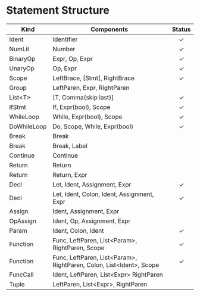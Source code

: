 # Statement Structure
| Kind | Components | Status |
| - | - | :-: |
| Ident | Identifier | ✓ |
| NumLit | Number | ✓ |
| BinaryOp | Expr, Op, Expr | ✓ |
| UnaryOp | Op, Expr | ✓ |
| Scope | LeftBrace, [Stmt], RightBrace | ✓ |
| Group | LeftParen, Expr, RightParen |
| List&lt;T&gt; | [T, Comma(skip last)] | ✓ |
| IfStmt | If, Expr(bool), Scope | ✓ |
| WhileLoop | While, Expr(bool), Scope | ✓ |
| DoWhileLoop | Do, Scope, While, Expr(bool) | ✓ |
| Break | Break |
| Break | Break, Label |
| Continue | Continue |
| Return | Return |
| Return | Return, Expr |
| Decl | Let, Ident, Assignment, Expr | ✓ |
| Decl | Let, Ident, Colon, Ident, Assignment, Expr | ✓ |
| Assign | Ident, Assignment, Expr |
| OpAssign | Ident, Op, Assignment, Expr |
| Param | Ident, Colon, Ident | ✓ |
| Function | Func, LeftParen, List&lt;Param&gt;, RightParen, Scope | ✓ |
| Function | Func, LeftParen, List&lt;Param&gt;, RightParen, Colon, List&lt;Ident&gt;, Scope | ✓ |
| FuncCall | Ident, LeftParen, List&lt;Expr&gt; RightParen | 
| Tuple | LeftParen, List&lt;Expr&gt;, RightParen |